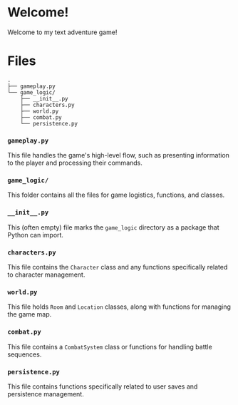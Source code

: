 # Welcome!
Welcome to my text adventure game!

# Files
```
.
├── gameplay.py
└── game_logic/
    ├── __init__.py
    ├── characters.py
    ├── world.py
    ├── combat.py    
    └── persistence.py
```
### ```gameplay.py```
This file handles the game's high-level flow, such as presenting information to the player and processing their commands.

### ```game_logic/```
This folder contains all the files for game logistics, functions, and classes.

### ```__init__.py```
This (often empty) file marks the ```game_logic``` directory as a package that Python can import.

### ```characters.py```
This file contains the ```Character``` class and any functions specifically related to character management.

### ```world.py```
This file holds ```Room``` and ```Location``` classes, along with functions for managing the game map.

### ```combat.py```
This file contains a ```CombatSystem``` class or functions for handling battle sequences.

### ```persistence.py```
This file contains functions specifically related to user saves and persistence management.
